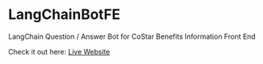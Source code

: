 # LangChainBotFE

LangChain Question / Answer Bot for CoStar Benefits Information Front End

Check it out here: [Live Website](https://costar-benefits-chat.vercel.app/)
